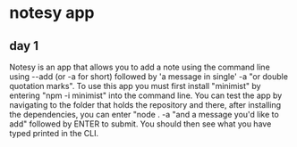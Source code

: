 # notesy app
## day 1
Notesy is an app that allows you to add a note using the command line using --add (or -a for short) followed by 'a message in single' -a "or double quotation marks".
To use this app you must first install "minimist" by entering "npm -i minimist" into the command line.
You can test the app by navigating to the folder that holds the repository and there, after installing the dependencies, you can enter "node . -a "and a message you'd like to add"
followed by ENTER to submit. 
You should then see what you have typed printed in the CLI. 